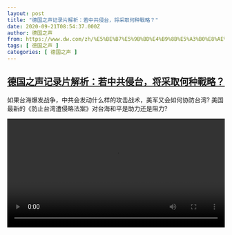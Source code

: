 ```yaml
---
layout: post
title: "德国之声记录片解析：若中共侵台，将采取何种戰略？"
date: 2020-09-21T08:54:37.000Z
author: 德国之声
from: https://www.dw.com/zh/%E5%BE%B7%E5%9B%BD%E4%B9%8B%E5%A3%B0%E8%AE%B0%E5%BD%95%E7%89%87%E8%A7%A3%E6%9E%90%EF%BC%9A%E8%8B%A5%E4%B8%AD%E5%85%B1%E4%BE%B5%E5%8F%B0%EF%BC%8C%E5%B0%86%E9%87%87%E5%8F%96%E4%BD%95%E7%A7%8D%E6%88%B0%E7%95%A5%EF%BC%9F/a-55000509
tags: [ 德国之声 ]
categories: [ 德国之声 ]
---
```

<!--1600678477000-->
[德国之声记录片解析：若中共侵台，将采取何种戰略？](https://www.dw.com/zh/%E5%BE%B7%E5%9B%BD%E4%B9%8B%E5%A3%B0%E8%AE%B0%E5%BD%95%E7%89%87%E8%A7%A3%E6%9E%90%EF%BC%9A%E8%8B%A5%E4%B8%AD%E5%85%B1%E4%BE%B5%E5%8F%B0%EF%BC%8C%E5%B0%86%E9%87%87%E5%8F%96%E4%BD%95%E7%A7%8D%E6%88%B0%E7%95%A5%EF%BC%9F/a-55000509)
------

<div>
<p>如果台海爆发战争，中共会发动什么样的攻击战术，美军又会如何协防台湾? 美国最新的《防止台湾遭侵略法案》对台海和平是助力还是阻力?</small></p><video src="https://tvdownloaddw-a.akamaihd.net/dwtv_video/flv/vdt_zh/2020/bchi200921_001_taiwan_01i_sd_sor.mp4" controls style="width:100%"></video>
</div>
